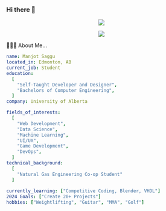 ### Hi there 👋

<p align="center">
  <img src="https://capsule-render.vercel.app/api?text=Hello!&fontColor=d6ace6&animation=fadeIn&theme=radical"/>
</p>
<p align="center">
  <img src="https://media.giphy.com/media/a5viI92PAF89q/giphy.gif?cid=ecf05e47fo1t8onmpref088fvqkk63nff0ji8yr0xrmu1sg1&ep=v1_gifs_search&rid=giphy.gif&ct=g">
</p>

👨🏻‍💻 About Me...
```yaml
name: Manjot Saggu
located_in: Edmonton, AB
current_job: Student
education:
  [
    "Self-Taught Developer and Designer",
    "Bachelors of Computer Engineering",
  ]
company: University of Alberta

fields_of_interests:
  [
    "Web Development",
    "Data Science",
    "Machine Learning",
    "UI/UX",
    "Game Development",
    "DevOps",
  ]
technical_background:
  [
    "Natural Gas Engineering Co-op Student"
  ]
  
currently_learning: ["Competitive Coding, Blender, VHDL"]
2024 Goals: ["Create 20+ Projects"]
hobbies: ["Weightlifting", "Guitar", "MMA", "Golf"]
```
<!--
**msaggu204/msaggu204** is a ✨ _special_ ✨ repository because its `README.md` (this file) appears on your GitHub profile.

Here are some ideas to get you started:

- 🔭 I’m currently working on ...
- 🌱 I’m currently learning ...
- 👯 I’m looking to collaborate on ...
- 🤔 I’m looking for help with ...
- 💬 Ask me about ...
- 📫 How to reach me: ...
- 😄 Pronouns: ...
- ⚡ Fun fact: ...
-->
